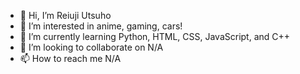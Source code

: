 - 👋 Hi, I’m Reiuji Utsuho
- 👀 I’m interested in anime, gaming, cars!
- 🌱 I’m currently learning Python, HTML, CSS, JavaScript, and C++
- 💞️ I’m looking to collaborate on N/A
- 📫 How to reach me N/A

<!---
RPGMN777/RPGMN777 is a ✨ special ✨ repository because its `README.md` (this file) appears on your GitHub profile.
You can click the Preview link to take a look at your changes.
--->
